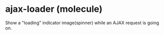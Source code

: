 # ajax-loader (molecule)

Show a "loading" indicator image(spinner) while an AJAX request is going on.


